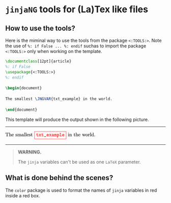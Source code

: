 `jinjaNG` tools for (La)Tex like files
======================================

How to use the tools?
---------------------

Here is the miminal way to use the tools from the package `<:TOOLS:>`. Note the use of `%: if False ... %: endif` suchas to import the package `<:TOOLS:>` only when working on the template.

~~~latex
\documentclass[12pt]{article}
%: if False
\usepackage{<:TOOLS:>}
%: endif

\begin{document}

The smallest \JNGVAR{txt_example} in the world.

\end{document}
~~~

This template will produce the output shown in the following picture.

---

![output](images/exavar.png)

---

> **WARNING.**
>
> The `jinja` variables can't be used as one `LaTeX` parameter.


What is done behind the scenes?
-------------------------------

The `color` package is used to format the names of `jinja` variables in red inside a red box.
